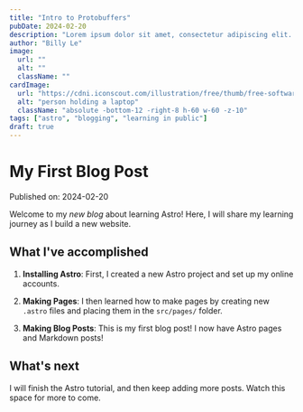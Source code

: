 ```yaml
---
title: "Intro to Protobuffers"
pubDate: 2024-02-20
description: "Lorem ipsum dolor sit amet, consectetur adipiscing elit. Praesent porttitor euismod arcu, a elementum felis efficitur et. Donec vitae ultricies augue. Donec elementum rhoncus arcu, vitae mollis dui elementum a. Suspendisse potenti. Integer hendrerit fringilla scelerisque. Fusce eros ex, condimentum sagittis lacus ut, egestas tristique risus. Etiam non orci faucibus, hendrerit mi sed, accumsan ante."
author: "Billy Le"
image:
  url: ""
  alt: ""
  className: ""
cardImage:
  url: "https://cdni.iconscout.com/illustration/free/thumb/free-software-engineer-2043023-1731282.png"
  alt: "person holding a laptop"
  className: "absolute -bottom-12 -right-8 h-60 w-60 -z-10"
tags: ["astro", "blogging", "learning in public"]
draft: true
---
```


# My First Blog Post

Published on: 2024-02-20

Welcome to my _new blog_ about learning Astro! Here, I will share my learning journey as I build a new website.

## What I've accomplished

1. **Installing Astro**: First, I created a new Astro project and set up my online accounts.

2. **Making Pages**: I then learned how to make pages by creating new `.astro` files and placing them in the `src/pages/` folder.

3. **Making Blog Posts**: This is my first blog post! I now have Astro pages and Markdown posts!

## What's next

I will finish the Astro tutorial, and then keep adding more posts. Watch this space for more to come.
